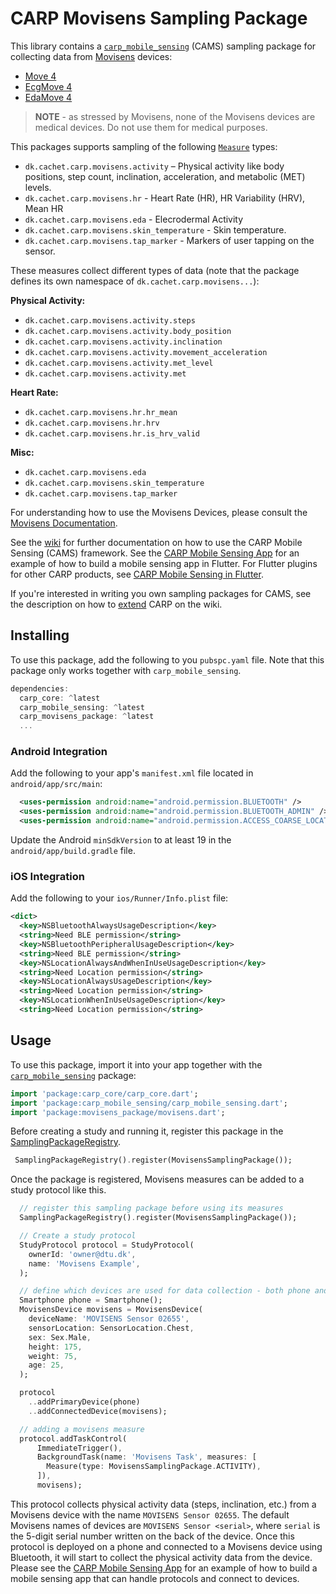 # CARP Movisens Sampling Package

This library contains a [`carp_mobile_sensing`](https://pub.dartlang.org/packages/carp_mobile_sensing) (CAMS) sampling package for collecting data from [Movisens](https://www.movisens.com) devices:

* [Move 4](https://docs.movisens.com/Sensors/Move4/)
* [EcgMove 4](https://docs.movisens.com/Sensors/EcgMove4/)
* [EdaMove 4](https://docs.movisens.com/Sensors/EdaMove4/)

> **NOTE** - as stressed by Movisens, none of the Movisens devices are medical devices. Do not use them for medical purposes.

This packages supports sampling of the following [`Measure`](https://pub.dev/documentation/carp_core/latest/carp_core_protocols/Measure-class.html) types:

* `dk.cachet.carp.movisens.activity` – Physical activity like body positions, step count, inclination, acceleration, and metabolic (MET) levels.
* `dk.cachet.carp.movisens.hr` - Heart Rate (HR), HR Variability (HRV), Mean HR
* `dk.cachet.carp.movisens.eda` - Elecrodermal Activity
* `dk.cachet.carp.movisens.skin_temperature` - Skin temperature.
* `dk.cachet.carp.movisens.tap_marker` - Markers of user tapping on the sensor.

These measures collect different types of data (note that the package defines its own namespace of `dk.cachet.carp.movisens...`):

**Physical Activity:**

* `dk.cachet.carp.movisens.activity.steps`
* `dk.cachet.carp.movisens.activity.body_position`
* `dk.cachet.carp.movisens.activity.inclination`
* `dk.cachet.carp.movisens.activity.movement_acceleration`
* `dk.cachet.carp.movisens.activity.met_level`
* `dk.cachet.carp.movisens.activity.met`

**Heart Rate:**

* `dk.cachet.carp.movisens.hr.hr_mean`
* `dk.cachet.carp.movisens.hr.hrv`
* `dk.cachet.carp.movisens.hr.is_hrv_valid`

**Misc:**

* `dk.cachet.carp.movisens.eda`
* `dk.cachet.carp.movisens.skin_temperature`
* `dk.cachet.carp.movisens.tap_marker`

For understanding how to use the Movisens Devices, please consult the [Movisens Documentation](https://docs.movisens.com).

See the [wiki](https://github.com/cph-cachet/carp.sensing-flutter/wiki) for further documentation on how to use the CARP Mobile Sensing (CAMS) framework.
See the [CARP Mobile Sensing App](https://github.com/cph-cachet/carp.sensing-flutter/tree/master/apps/carp_mobile_sensing_app) for an example of how to build a mobile sensing app in Flutter.
For Flutter plugins for other CARP products, see [CARP Mobile Sensing in Flutter](https://github.com/cph-cachet/carp.sensing-flutter).

If you're interested in writing you own sampling packages for CAMS, see the description on how to [extend](https://github.com/cph-cachet/carp.sensing-flutter/wiki/4.-Extending-CARP-Mobile-Sensing) CARP on the wiki.

## Installing

To use this package, add the following to you `pubspc.yaml` file. Note that
this package only works together with `carp_mobile_sensing`.

`````dart
dependencies:
  carp_core: ^latest
  carp_mobile_sensing: ^latest
  carp_movisens_package: ^latest
  ...
`````

### Android Integration

Add the following to your app's `manifest.xml` file located in `android/app/src/main`:

```xml
  <uses-permission android:name="android.permission.BLUETOOTH" />
  <uses-permission android:name="android.permission.BLUETOOTH_ADMIN" />
  <uses-permission android:name="android.permission.ACCESS_COARSE_LOCATION"/>
```

Update the Android `minSdkVersion` to at least 19 in the `android/app/build.gradle` file.

### iOS Integration

Add the following to your `ios/Runner/Info.plist` file:

```xml
<dict>
  <key>NSBluetoothAlwaysUsageDescription</key>
  <string>Need BLE permission</string>
  <key>NSBluetoothPeripheralUsageDescription</key>
  <string>Need BLE permission</string>
  <key>NSLocationAlwaysAndWhenInUseUsageDescription</key>
  <string>Need Location permission</string>
  <key>NSLocationAlwaysUsageDescription</key>
  <string>Need Location permission</string>
  <key>NSLocationWhenInUseUsageDescription</key>
  <string>Need Location permission</string>
````

## Usage

To use this package, import it into your app together with the
[`carp_mobile_sensing`](https://pub.dartlang.org/packages/carp_mobile_sensing) package:

`````dart
import 'package:carp_core/carp_core.dart';
import 'package:carp_mobile_sensing/carp_mobile_sensing.dart';
import 'package:movisens_package/movisens.dart';
`````

Before creating a study and running it, register this package in the
[SamplingPackageRegistry](https://pub.dartlang.org/documentation/carp_mobile_sensing/latest/runtime/SamplingPackageRegistry.html).

`````dart
 SamplingPackageRegistry().register(MovisensSamplingPackage());
`````

Once the package is registered, Movisens measures can be added to a study protocol like this.

````dart
  // register this sampling package before using its measures
  SamplingPackageRegistry().register(MovisensSamplingPackage());

  // Create a study protocol
  StudyProtocol protocol = StudyProtocol(
    ownerId: 'owner@dtu.dk',
    name: 'Movisens Example',
  );

  // define which devices are used for data collection - both phone and Movisens
  Smartphone phone = Smartphone();
  MovisensDevice movisens = MovisensDevice(
    deviceName: 'MOVISENS Sensor 02655',
    sensorLocation: SensorLocation.Chest,
    sex: Sex.Male,
    height: 175,
    weight: 75,
    age: 25,
  );

  protocol
    ..addPrimaryDevice(phone)
    ..addConnectedDevice(movisens);

  // adding a movisens measure
  protocol.addTaskControl(
      ImmediateTrigger(),
      BackgroundTask(name: 'Movisens Task', measures: [
        Measure(type: MovisensSamplingPackage.ACTIVITY),
      ]),
      movisens);
````

This protocol collects physical activity data (steps, inclination, etc.) from a Movisens device with the name `MOVISENS Sensor 02655`.
The default Movisens names of devices are `MOVISENS Sensor <serial>`, where `serial` is the 5-digit serial number written on the back of the device.
Once this protocol is deployed on a phone and connected to a Movisens device using Bluetooth, it will start to collect the physical activity data from the device.
Please see the [CARP Mobile Sensing App](https://github.com/cph-cachet/carp.sensing-flutter/tree/master/apps/carp_mobile_sensing_app) for an example of how to build a mobile sensing app that can handle protocols and connect to devices.
